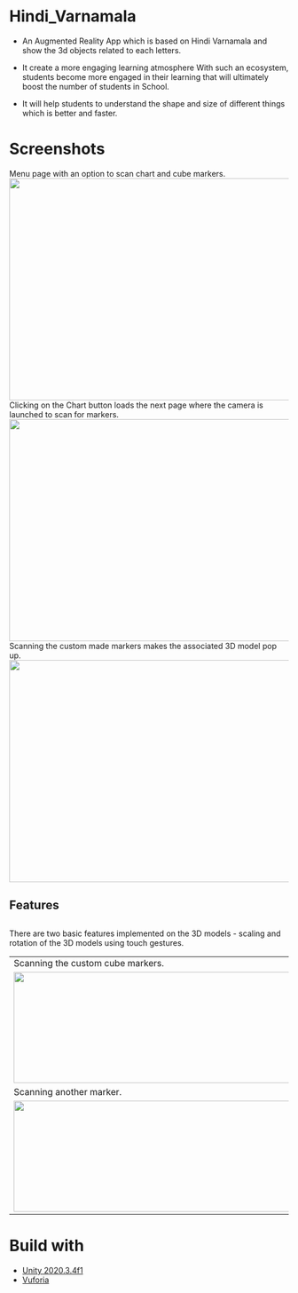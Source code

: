 
# Hindi_Varnamala
- An Augmented Reality App which is based on Hindi Varnamala and show the 3d objects related to each letters.

- It create a more engaging learning atmosphere With such an ecosystem, students become more engaged in their learning that will ultimately boost the number of students in School.
- It will help students to understand the shape and size of different things which is better and faster.


# Screenshots
 <figcaption> Menu page with an option to scan chart and cube markers.</figcaption>
<img src="https://user-images.githubusercontent.com/98106477/177988653-b9a174ac-5bbc-42b4-ba00-9bf2cc51ac99.jpg "  width="700" height="400">
 <figcaption> Clicking on the Chart button loads the next page where the camera is launched to scan for markers. </figcaption>
<img src ="https://user-images.githubusercontent.com/98106477/177988675-c372d060-4454-42cb-95e8-cad2e7eaf26f.jpg" width ="700" height="400">
 <figcaption>Scanning the custom made markers makes the associated 3D model pop up. </figcaption>
<img src ="https://user-images.githubusercontent.com/98106477/177989569-b364a307-22f4-4536-aba7-b0964c6dfd6d.jpg" width = "700" height ="400">
<table>
<h2><b> Features </b><h2>
<tr> There are two basic features implemented on the 3D models - scaling and rotation of the 3D models using touch gestures. </tr>
  <tr>
    <td>Scanning the custom cube markers.</td>
     <td> Scaling the 3D model using touch gestures.</td>
     
  </tr>
  <tr>
    <td><img src ="https://user-images.githubusercontent.com/98106477/177988587-59707c7a-7f6a-4757-a591-165cc1eef944.jpg" width =" 500" height= "200"> </td>
    <td><img src ="https://user-images.githubusercontent.com/98106477/177988627-7b246528-97a3-4fb5-bc68-922d87faf873.jpg" width =" 500" height= "200"></td>
   
  </tr>
  <tr>
    <td>Scanning another marker.</td>
     <td> Rotating the 3D model using touch gestures.</td>
     
  </tr>
  <tr>
    <td><img src ="https://user-images.githubusercontent.com/98106477/177989549-4a8f54a0-b8cc-4c11-87bc-963c9bd226f0.jpg" width ="500" height="200" > </td>
   <td><img src ="https://user-images.githubusercontent.com/98106477/177989560-f8192947-0a56-41c4-be1a-c599e889cec3.jpg" width ="500" height="200"></td>
   
  </tr>
 </table>










# Build with
- [Unity 2020.3.4f1](https://unity.com/)
- [Vuforia](https://developer.vuforia.com/)
